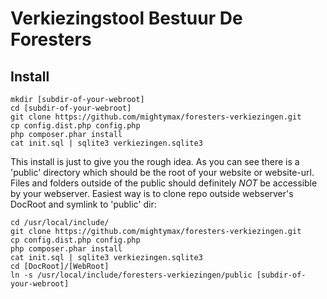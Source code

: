 # Verkiezingstool Bestuur De Foresters

## Install
    mkdir [subdir-of-your-webroot]
    cd [subdir-of-your-webroot]
    git clone https://github.com/mightymax/foresters-verkiezingen.git
    cp config.dist.php config.php
    php composer.phar install
    cat init.sql | sqlite3 verkiezingen.sqlite3
	
This install is just to give you the rough idea. As you can see there is 
a 'public' directory which should be the root of your website or website-url.
Files and folders outside of the public should definitely *NOT* be accessible
by your webserver. Easiest way is to clone repo outside webserver's DocRoot
and symlink to 'public' dir:

    cd /usr/local/include/
    git clone https://github.com/mightymax/foresters-verkiezingen.git
    cp config.dist.php config.php
    php composer.phar install
    cat init.sql | sqlite3 verkiezingen.sqlite3
    cd [DocRoot]/[WebRoot]
	ln -s /usr/local/include/foresters-verkiezingen/public [subdir-of-your-webroot]
	
